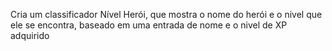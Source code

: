 Cria um classificador Nível Herói, que mostra o nome do herói e o nivel que ele se encontra, baseado em uma entrada de nome e o nivel de XP adquirido
